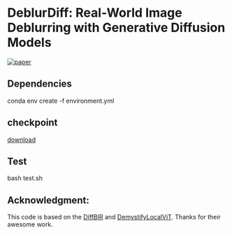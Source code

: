 # DeblurDiff: Real-World Image Deblurring with Generative Diffusion Models
[![paper](https://img.shields.io/badge/arXiv-Paper-<COLOR>.svg)](https://arxiv.org/abs/2502.03810)

## Dependencies
conda env create -f environment.yml

## checkpoint 

[download](https://drive.google.com/drive/folders/1CUtnUKbu_zTyjJ17F95UYyh2SDzCOHeW?usp=drive_link)

## Test

bash test.sh

## Acknowledgment: 

This code is based on the [DiffBIR](https://github.com/XPixelGroup/DiffBIR) and [DemystifyLocalViT](https://github.com/Atten4Vis/DemystifyLocalViT). Thanks for their awesome work.
